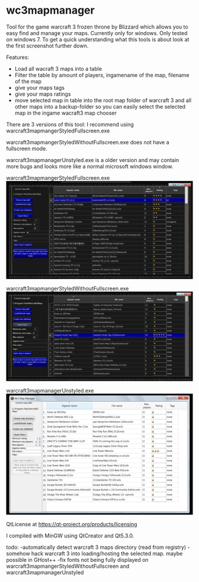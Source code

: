 wc3mapmanager
=============

Tool for the game warcraft 3 frozen throne by Blizzard which allows you to easy find and manage your maps. Currently only for windows. Only tested on windows 7.
To get a quick understanding what this tools is about look at the first screenshot further down.

Features:
  - Load all wacraft 3 maps into a table
  - Filter the table by amount of players, ingamename of the map, filename of the map
  - give your maps tags
  - give your maps ratings
  - move selected map in table into the root map folder of warcraft 3 and all other maps into a backup-folder so you can easily select the selected map in the ingame wacraft3 map chooser


There are 3 versions of this tool:
I recommend using warcraft3mapmangerStyledFullscreen.exe

warcraft3mapmangerStyledWithoutFullscreen.exe does not have a fullscreen mode.

warcraft3mapmanagerUnstyled.exe is a older version and may contain more bugs and looks more like a normal microsoft windows window.

warcraft3mapmangerStyledFullscreen.exe
![SORRY IMAGE WAS DELETED](https://github.com/JohannesBenzing/warcraft3mapmanager/blob/master/warcraft3mapmangerStyledFullscreen/warcraft3mapmangerStyledFullscreen.png)

warcraft3mapmangerStyledWithoutFullscreen.exe
![SORRY IMAGE WAS DELETED](https://github.com/JohannesBenzing/warcraft3mapmanager/blob/master/warcraft3mapmangerStyledWithoutFullscreen/warcraft3mapmangerStyledWithoutFullscreen.png)

warcraft3mapmanagerUnstyled.exe
![SORRY IMAGE WAS DELETED](https://github.com/JohannesBenzing/warcraft3mapmanager/blob/master/warcraft3mapmanagerUnstyled/warcraft3mapmanagerUnstyled.png)


QtLicense at https://qt-project.org/products/licensing

I compiled with MinGW using QtCreator and Qt5.3.0.

todo:
-automatically detect warcraft 3 maps directory (read from registry)
-somehow hack warcraft 3 into loading/hosting the selected map. maybe possible in GHost++ 
-fix fonts not being fully displayed on warcraft3mapmangerStyledWithoutFullscreen and warcraft3mapmanagerUnstyled
